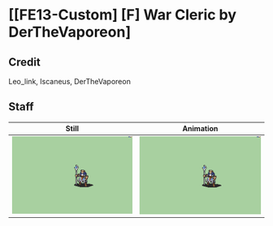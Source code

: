 # [\[FE13-Custom\] \[F\] War Cleric by DerTheVaporeon]

## Credit

Leo_link, Iscaneus, DerTheVaporeon

## Staff

| Still | Animation |
| :---: | :-------: |
| ![Staff still](./Staff_000.png) | ![Staff animation](./Staff.gif) |

